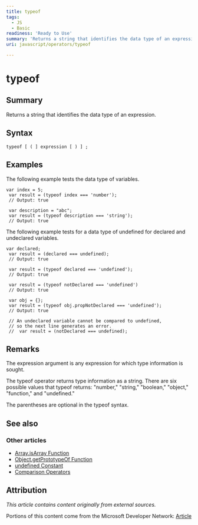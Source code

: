 ```yaml
---
title: typeof
tags:
  - JS
  - Basic
readiness: 'Ready to Use'
summary: 'Returns a string that identifies the data type of an expression.'
uri: javascript/operators/typeof

---
```

# typeof

## Summary

Returns a string that identifies the data type of an expression.

## Syntax

    typeof [ ( ] expression [ ) ] ;

## Examples

The following example tests the data type of variables.

``` {.js}
var index = 5;
 var result = (typeof index === 'number');
 // Output: true

 var description = "abc";
 var result = (typeof description === 'string');
 // Output: true
```

The following example tests for a data type of undefined for declared and undeclared variables.

``` {.js}
var declared;
 var result = (declared === undefined);
 // Output: true

 var result = (typeof declared === 'undefined');
 // Output: true

 var result = (typeof notDeclared === 'undefined')
 // Output: true

 var obj = {};
 var result = (typeof obj.propNotDeclared === 'undefined');
 // Output: true

 // An undeclared variable cannot be compared to undefined,
 // so the next line generates an error.
 //  var result = (notDeclared === undefined);
```

## Remarks

The expression argument is any expression for which type information is sought.

The typeof operator returns type information as a string. There are six possible values that typeof returns: "number," "string," "boolean," "object," "function," and "undefined."

The parentheses are optional in the typeof syntax.

## See also

### Other articles

-   [Array.isArray Function](/javascript/Array/isArray)
-   [Object.getPrototypeOf Function](/javascript/Object/getPrototypeOf)
-   [undefined Constant](/javascript/undefined)
-   [Comparison Operators](/javascript/operators/comparison)

## Attribution

*This article contains content originally from external sources.*

Portions of this content come from the Microsoft Developer Network: [Article](http://msdn.microsoft.com/en-us/library/ie/259s7zc1(v=vs.94).aspx)

